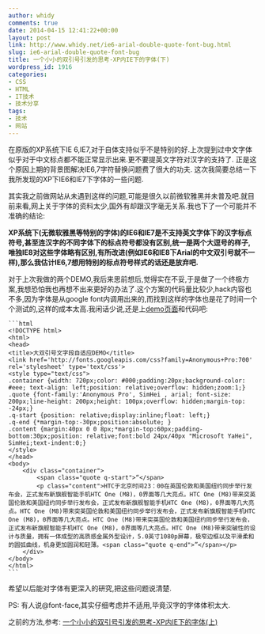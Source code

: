```yaml
---
author: whidy
comments: true
date: 2014-04-15 12:41:22+00:00
layout: post
link: http://www.whidy.net/ie6-arial-double-quote-font-bug.html
slug: ie6-arial-double-quote-font-bug
title: 一个小小的双引号引发的思考-XP内IE下的字体(下)
wordpress_id: 1916
categories:
- CSS
- HTML
- IT技术
- 技术分享
tags:
- 技术
- 网站
---
```


在原版的XP系统下IE 6,IE7,对于自体支持似乎不是特别的好.上次提到过中文字体似乎对于中文标点都不能正常显示出来.更不要提英文字符对汉字的支持了.
正是这个原因上期的背景图解决IE6,7字符替换问题费了很大的功夫.
这次我简要总结一下我所发现的XP下IE6和IE7下字体的一些问题.

其实我之前做网站从未遇到这样的问题,可能是很久以前微软雅黑并未普及吧.就目前来看,网上关于字体的资料太少,国外有却跟汉字毫无关系.我也下了一个可能并不准确的结论:

<!-- more -->

**XP系统下(无微软雅黑等特别的字体)的IE6和IE7是不支持英文字体下的汉字标点符号,甚至连汉字的不同字体下的标点符号都没有区别,统一是两个大逗号的样子,唯独IE8对这些字体略有区别,有所改进(例如IE6和IE8下Arial的中文双引号就不一样),那么我估计IE6,7想用特别的标点符号样式的话还是放弃吧.**

对于上次我做的两个DEMO,我后来思前想后,觉得实在不妥,于是做了一个终极方案,我想恐怕我也再想不出来更好的办法了.这个方案的代码量比较少,hack内容也不多,因为字体是从google font内调用出来的,而找到这样的字体也是花了时间一个个测试的,这样的成本太高.我闲话少说,还是上[demo页面](http://www.whidy.net/demos/quote/quote_text_gg.html)和代码吧:


    ```html
    <!DOCTYPE html>
    <html>
    <head>
    <title>大双引号文字段自适应DEMO</title>
    <link href='http://fonts.googleapis.com/css?family=Anonymous+Pro:700' rel='stylesheet' type='text/css'>
    <style type="text/css">
    .container {width: 720px;color: #000;padding:20px;background-color: #eee; text-align: left;position: relative;overflow: hidden;zoom:1;}
    .quote {font-family:'Anonymous Pro', SimHei , arial; font-size: 200px;line-height: 200px;height: 100px;overflow: hidden;margin-top: -24px;}
    .q-start {position: relative;display:inline;float: left;}
    .q-end {*margin-top:-30px;position:absolute; }
    .content {margin:40px 0 0 8px;*margin-top:60px;padding-bottom:30px;position: relative;font:bold 24px/40px "Microsoft YaHei", SimHei;text-indent:0;}
    </style>
    </head>
    <body>
        <div class="container">
            <span class="quote q-start">“</span>
    		<p class="content">HTC于北京时间23：00在英国伦敦和美国纽约同步举行发布会，正式发布新旗舰智能手机HTC One (M8)，0界面等几大亮点。HTC One (M8)带来突英国伦敦和美国纽约同步举行发布会，正式发布新旗舰智能手机HTC One (M8)，0界面等几大亮点。HTC One (M8)带来突英国伦敦和美国纽约同步举行发布会，正式发布新旗舰智能手机HTC One (M8)，0界面等几大亮点。HTC One (M8)带来突英国伦敦和美国纽约同步举行发布会，正式发布新旗舰智能手机HTC One (M8)，0界面等几大亮点。HTC One (M8)带来突破性的设计与质量，拥有一体成型的高质感金属外型设计，5.0英寸1080p屏幕，极窄边框以及平滑柔和的圆弧曲线，机身更加圆润和轻薄。<span class="quote q-end">”</span></p>
        </div>
    </body>
    </html>
    ```



希望以后能对字体有更深入的研究,把这些问题说清楚.

PS: 有人说@font-face,其实仔细考虑并不适用,毕竟汉字的字体体积太大.

之前的方法,参考:
[一个小小的双引号引发的思考-XP内IE下的字体(上)](http://www.whidy.net/ie6-arial-double-quote.html)
